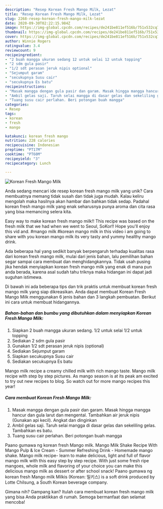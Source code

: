 ```yaml
---
description: "Resep Korean Fresh Mango Milk, Lezat"
title: "Resep Korean Fresh Mango Milk, Lezat"
slug: 2268-resep-korean-fresh-mango-milk-lezat
date: 2020-09-30T02:22:15.984Z
image: https://img-global.cpcdn.com/recipes/de241be811ef516b/751x532cq70/korean-fresh-mango-milk-foto-resep-utama.jpg
thumbnail: https://img-global.cpcdn.com/recipes/de241be811ef516b/751x532cq70/korean-fresh-mango-milk-foto-resep-utama.jpg
cover: https://img-global.cpcdn.com/recipes/de241be811ef516b/751x532cq70/korean-fresh-mango-milk-foto-resep-utama.jpg
author: Winnie Rogers
ratingvalue: 3.4
reviewcount: 9
recipeingredient:
- "2 buah mangga ukuran sedang 12 untuk selai 12 untuk topping"
- "2 sdm gula pasir"
- "1/2 sdt perasan jeruk nipis optional"
- "Sejumput garam"
- "secukupnya Susu cair"
- "secukupnya Es batu"
recipeinstructions:
- "Masak mangga dengan gula pasir dan garam. Masak hingga mangga hancur dan gula larut dan mengental. Tambahkan air jeruk nipis (Gunakan api kecil). Angkat dan dinginkan"
- "Ambil gelas saji. Taruh selai mangga di dasar gelas dan sekeliling gelas. Tambahkan es batu."
- "Tuang susu cair perlahan. Beri potongan buah mangga"
categories:
- Resep
tags:
- korean
- fresh
- mango

katakunci: korean fresh mango 
nutrition: 228 calories
recipecuisine: Indonesian
preptime: "PT17M"
cooktime: "PT60M"
recipeyield: "3"
recipecategory: Lunch

---
```



![Korean Fresh Mango Milk](https://img-global.cpcdn.com/recipes/de241be811ef516b/751x532cq70/korean-fresh-mango-milk-foto-resep-utama.jpg)

Anda sedang mencari ide resep korean fresh mango milk yang unik? Cara membuatnya memang tidak susah dan tidak juga mudah. Kalau keliru mengolah maka hasilnya akan hambar dan bahkan tidak sedap. Padahal korean fresh mango milk yang enak seharusnya punya aroma dan cita rasa yang bisa memancing selera kita.

Easy way to make korean fresh mango milk!! This recipe was based on the fresh milk that we had when we went to Seoul, SoKor!! Hope you&#39;ll enjoy this vid and. #mango milk #korean mango milk in this video i am going to share with you korean mango milk its very tasty and yummy healthy mango drink.

Ada beberapa hal yang sedikit banyak berpengaruh terhadap kualitas rasa dari korean fresh mango milk, mulai dari jenis bahan, lalu pemilihan bahan segar sampai cara membuat dan menghidangkannya. Tidak usah pusing jika hendak menyiapkan korean fresh mango milk yang enak di mana pun anda berada, karena asal sudah tahu triknya maka hidangan ini dapat jadi suguhan istimewa.


Di bawah ini ada beberapa tips dan trik praktis untuk membuat korean fresh mango milk yang siap dikreasikan. Anda dapat membuat Korean Fresh Mango Milk menggunakan 6 jenis bahan dan 3 langkah pembuatan. Berikut ini cara untuk membuat hidangannya.

<!--inarticleads1-->

##### Bahan-bahan dan bumbu yang dibutuhkan dalam menyiapkan Korean Fresh Mango Milk:

1. Siapkan 2 buah mangga ukuran sedang. 1/2 untuk selai 1/2 untuk topping
1. Sediakan 2 sdm gula pasir
1. Gunakan 1/2 sdt perasan jeruk nipis (optional)
1. Sediakan Sejumput garam
1. Siapkan secukupnya Susu cair
1. Sediakan secukupnya Es batu


Mango milk recipe a creamy chilled milk with rich mango taste. Mango milk recipe with step by step pictures. As mango season is at its peak am excited to try out new recipes to blog. So watch out for more mango recipes this year! 

<!--inarticleads2-->

##### Cara membuat Korean Fresh Mango Milk:

1. Masak mangga dengan gula pasir dan garam. Masak hingga mangga hancur dan gula larut dan mengental. Tambahkan air jeruk nipis (Gunakan api kecil). Angkat dan dinginkan
1. Ambil gelas saji. Taruh selai mangga di dasar gelas dan sekeliling gelas. Tambahkan es batu.
1. Tuang susu cair perlahan. Beri potongan buah mangga


Paano gumawa ng korean fresh Mango milk. Mango Milk Shake Recipe With Mango Pulp &amp; Ice Cream - Summer Refreshing Drink - Homemade mango shake. Mango milk recipe- learn to make delicious, light and full of flavor mango milk with this easy step by step recipe. With just some fresh ripe mangoes, whole milk and flavoring of your choice you can make this delicious mango milk as dessert or after school snack! Paano gumawa ng korean fresh Mango milk Milkis (Korean: 밀키스) is a soft drink produced by Lotte Chilsung, a South Korean beverage company. 

Gimana nih? Gampang kan? Itulah cara membuat korean fresh mango milk yang bisa Anda praktikkan di rumah. Semoga bermanfaat dan selamat mencoba!
